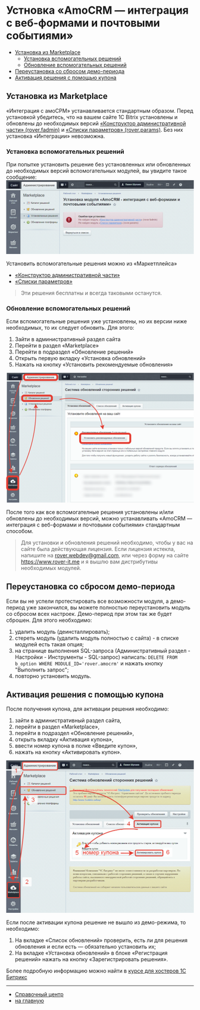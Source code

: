 # Устновка «AmoCRM — интеграция с веб-формами и почтовыми событиями»
* [Установка из Marketplace](#Установка-из-marketplace)
    * [Установка вспомогательных решений](#Установка-вспомогательных-решений)
    * [Обновление вспомогательных решений](#Обновление-вспомогательных-решений)
* [Переустановка со сбросом демо-периода](#Переустановка-со-сбросом-демо-периода)
* [Активация решения с помощью купона](#Активация-решения-с-помощью-купона)

## Установка из Marketplace
«Интеграция с амоСРМ» устанавливается стандартным образом. Перед установкой убедитесь, что на вашем сайте 1С Bitrix установлены и обновлены до необходимых версий [«Конструктор административной части» (rover.fadmin)](https://github.com/pavelshulaev/fadmin) и [«Списки параметров» (rover.params)](https://github.com/pavelshulaev/params). Без них установка «Интеграции» невозможна.

### Установка вспомогательных решений
При попытке установить решение без установленных или обновленных до необходимых версий вспомогательных модулей, вы увидите такое сообщение:
![Не установлены модули](./install/no-modules.png)

Установить вспомогательные решения можно из «Маркетплейса»
* [«Конструктор административной части»](https://marketplace.1c-bitrix.ru/solutions/rover.fadmin/)
* [«Списки параметров»](https://marketplace.1c-bitrix.ru/solutions/rover.params/)

> Эти решения бесплатны и всегда таковыми останутся.

### Обновление вспомогательных решений
Если вспомогательные решения уже установлены, но их версии ниже необходимых, то их следует обновить. Для этого:
1. Зайти в административный раздел сайта
2. Перейти в раздел «Marketplace»
3. Перейти в подраздел «Обновление решений»
4. Открыть первую вкладку «Установка обновлений»
5. Нажать на кнопку «Установить рекомендуемые обновления»

![Обновление решений](./install/update.png)

После того как все вспомогателные решения установлены и/или обновлены до необходимых версий, можно устанавливать «AmoCRM — интеграция с веб-формами и почтовыми событиями» стандартным способом.

> Для установки и обновления решений необходимо, чтобы у вас на сайте была действующая лицензия. Если лицензия истекла, напишите на rover.webdev@gmail.com, или через форму на сайте https://www.rover-it.me и я вышлю вам дистрибутивы необходимых модулей.

## Переустановка со сбросом демо-периода
Если вы не успели протестировать все возможности модуля, а демо-период уже закончился, вы можете полностью переустановить модуль со сбросом всех настроек. Демо-период при этом так же будет сброшен. Для этого необходимо:
1. удалить модуль (деинсталлировать);
2. стереть модуль (удалить модуль полностью с сайта) - в списке модулей есть такая опция;
3. на странице выполнения SQL-запроса (Административный раздел - Настройки - Инструменты - SQL-запрос) написать: `DELETE FROM b_option WHERE MODULE_ID='rover.amocrm'` и нажать кнопку "Выполнить запрос";
4. повторно  установить модуль.

## Активация решения с помощью купона
После получения купона, для активации решения необходимо:
1) зайти в административный раздел сайта,
2) перейти в раздел «Marketplace»,
3) перейти в подраздел «Обновление решений»,
4) открыть вкладку «Активация купона»,
5) ввести номер купона в полке «Введите купон»,
6) нажать на кнопку «Активировать купон».

![Активация](./install/activate-1.png)

Если после активации купона решение не вышло из демо-режима, то необходимо:
1) На вкладке «Список обновлений» проверить, есть ли для решения обновления и если есть &mdash; обязательно установить их;
2) На вкладке «Установка обновлений» в блоке «Регистрация решений» нажать на кнопку «Зарегистрировать решения». 

Более подробную информацию можно найти в [курсе для хостеров 1С Битрикс](https://dev.1c-bitrix.ru/learning/course/?COURSE_ID=32&LESSON_ID=3182)

---
* [Справочный центр](../help.md)
* [на главную](../README.MD)